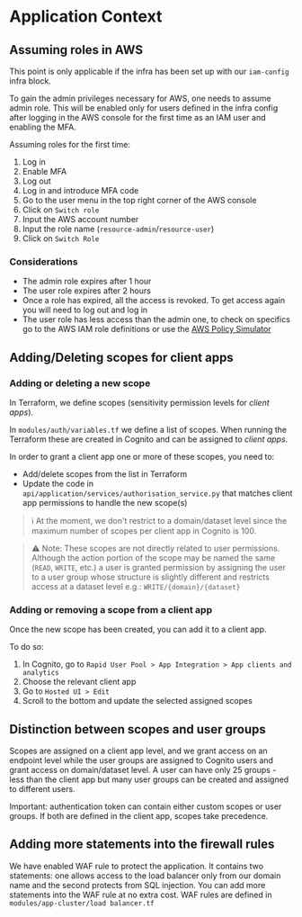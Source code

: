 # Application Context

## Assuming roles in AWS
This point is only applicable if the infra has been set up with our `iam-config` infra block.

To gain the admin privileges necessary for AWS, one needs to assume admin role. This will be enabled only for users
defined in the infra config after logging in the AWS console for the first time as an IAM user and enabling the MFA.

Assuming roles for the first time:
1) Log in
2) Enable MFA
3) Log out
4) Log in and introduce MFA code
5) Go to the user menu in the top right corner of the AWS console
6) Click on `Switch role`
7) Input the AWS account number
8) Input the role name (`resource-admin`/`resource-user`) 
9) Click on `Switch Role`

### Considerations
- The admin role expires after 1 hour
- The user role expires after 2 hours
- Once a role has expired, all the access is revoked. To get access again you will need to log out and log in
- The user role has less access than the admin one, to check on specifics go to the AWS IAM role definitions or
use the [AWS Policy Simulator](https://policysim.aws.amazon.com/home/index.jsp?#)

## Adding/Deleting scopes for client apps

### Adding or deleting a new scope

In Terraform, we define scopes (sensitivity permission levels for _client apps_).

In `modules/auth/variables.tf` we define a list of scopes. When running the Terraform these are created in Cognito and
can be assigned to _client apps_.


In order to grant a client app one or more of these scopes, you need to:

- Add/delete scopes from the list in Terraform
- Update the code in `api/application/services/authorisation_service.py` that matches client app permissions to handle the new scope(s)

> ℹ️ At the moment, we don't restrict to a domain/dataset level since the maximum number of scopes per client app
> in Cognito is 100.

> ⚠️ Note: These scopes are not directly related to user permissions. Although the action portion of the scope may be named the same (`READ`, `WRITE`, etc.)
> a user is granted permission by assigning the user to a user group whose structure is slightly different and restricts access at a dataset level e.g.: `WRITE/{domain}/{dataset}`

### Adding or removing a scope from a client app

Once the new scope has been created, you can add it to a client app.

To do so:
1. In Cognito, go to `Rapid User Pool > App Integration > App clients and analytics`
2. Choose the relevant client app
3. Go to `Hosted UI > Edit`
4. Scroll to the bottom and update the selected assigned scopes

## Distinction between scopes and user groups

Scopes are assigned on a client app level, and we grant access on an endpoint level while the user groups are assigned
to Cognito users and grant access on domain/dataset level. A user can have only 25 groups - less than the client app but
many user groups can be created and assigned to different users.

Important: authentication token can contain either custom scopes or user groups. If both are defined in the client app,
scopes take precedence.

## Adding more statements into the firewall rules

We have enabled WAF rule to protect the application. It contains two statements: one allows access to the load balancer
only from our domain name and the second protects from SQL injection. You can add more statements into the WAF rule at
no extra cost. WAF rules are defined in `modules/app-cluster/load balancer.tf`
